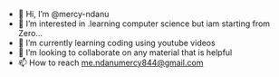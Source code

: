 - 👋 Hi, I’m @mercy-ndanu
- 👀 I’m interested in .learning computer science but iam  starting from Zero...
- 🌱 I’m currently learning coding using youtube videos
- 💞️ I’m looking to collaborate on any material that is helpful
- 📫 How to reach me.ndanumercy844@gmail.com

<!---
mercy-ndanu/mercy-ndanu is a ✨ special ✨ repository because its `README.md` (this file) appears on your GitHub profile.
You can click the Preview link to take a look at your changes.
--->
